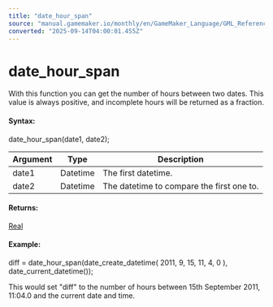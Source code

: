 ```yaml
---
title: "date_hour_span"
source: "manual.gamemaker.io/monthly/en/GameMaker_Language/GML_Reference/Maths_And_Numbers/Date_And_Time/date_hour_span.htm"
converted: "2025-09-14T04:00:01.455Z"
---
```


# date\_hour\_span

With this function you can get the number of hours between two dates. This value is always positive, and incomplete hours will be returned as a fraction.

#### Syntax:

date\_hour\_span(date1, date2);

| Argument | Type | Description |
| --- | --- | --- |
| date1 | Datetime | The first datetime. |
| date2 | Datetime | The datetime to compare the first one to. |

#### Returns:

[Real](../../../GML_Overview/Data_Types.md)

#### Example:

diff = date\_hour\_span(date\_create\_datetime( 2011, 9, 15, 11, 4, 0 ), date\_current\_datetime());

This would set "diff" to the number of hours between 15th September 2011, 11:04.0 and the current date and time.